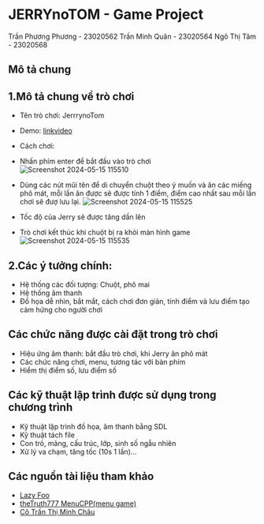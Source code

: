 # JERRYnoTOM - Game Project
Trần Phương Phương - 23020562
Trần Minh Quân - 23020564
Ngô Thị Tâm - 23020568


## Mô tả chung 

## 1.Mô tả chung về trò chơi
- Tên trò chơi: JerrrynoTom
- Demo:
  [linkvideo](https://www.youtube.com/watch?v=CN5traPBbyM)
- Cách chơi:
-  Nhấn phím enter để bắt đầu vào trò chơi
  ![Screenshot 2024-05-15 115510](https://github.com/Tran8811/JerrynoTom/assets/140888846/72259d86-5c12-4700-8cca-3ef6ec27e234)

-  Dùng các nút mũi tên để di chuyển chuột theo ý muốn và ăn các miếng phô mát, mỗi lần ăn được sẽ được tính 1 điểm, điểm cao nhất sau mỗi lần chơi sẽ đượ lưu lại.
  ![Screenshot 2024-05-15 115525](https://github.com/Tran8811/JerrynoTom/assets/140888846/0d67217a-8ce9-4fb9-9dd7-2fdfbde5e68a)

-  Tốc độ của Jerry sẽ được tăng dần lên
-  Trò chơi kết thúc khi chuột bị ra khỏi màn hình game
  ![Screenshot 2024-05-15 115535](https://github.com/Tran8811/JerrynoTom/assets/140888846/69be7bf7-6afa-4dcc-9582-39f80b430dd5)

## 2.Các ý tưởng chính:
- Hệ thống các đối tượng: Chuột, phô mai
- Hệ thống âm thanh
- Đồ họa dễ nhìn, bắt mắt, cách chơi đơn giản, tính điểm và lưu điểm tạo cảm hứng cho người chơi

## Các chức năng được cài đặt trong trò chơi
- Hiệu ứng âm thanh: bắt đầu trò chơi, khi Jerry ăn phô mát
- Các chức năng chơi, menu, tương tác với bàn phím
- Hiểm thị điểm số, lưu điểm số

## Các kỹ thuật lập trình được sử dụng trong chương trình
- Kỹ thuật lập trình đồ họa, âm thanh bằng SDL
- Kỹ thuật tách file
- Con trỏ, mảng, cấu trúc, lớp, sinh số ngẫu nhiên
- Xử lý va chạm, tăng tốc (10s 1 lần)...

## Các nguồn tài liệu tham khảo
- [Lazy Foo](https://lazyfoo.net/tutorials/SDL)
- [theTruth777 MenuCPP(menu game)](https://github.com/theTruth777/MenuCPP)
- [Cô Trần Thị Minh Châu](https://docs.google.com/document/d/1FZ3jTqHxtyZznNWiJmmve0zYu_aSliUqLP2OsMcdehQ/edit?fbclid=IwZXh0bgNhZW0CMTAAAR0mitgAIddxXfdFHZKLekVY2A_du-aXMuoxP2oKoYVcRuNr5hyh2DRWkoI_aem_Acd_nbzjQBbQqLfIM8gZf4SEIN8RUFczgqOEh5KPfxkcqEQSu-wQsCIpIz6PHze9hJUYRTgM48vYLbIvmbd4va1M)
